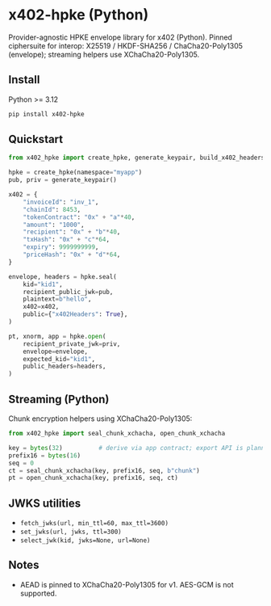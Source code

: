 # x402-hpke (Python)

Provider-agnostic HPKE envelope library for x402 (Python). Pinned ciphersuite for interop:
X25519 / HKDF-SHA256 / ChaCha20-Poly1305 (envelope); streaming helpers use XChaCha20-Poly1305.

## Install

Python >= 3.12

```bash
pip install x402-hpke
```

## Quickstart

```python
from x402_hpke import create_hpke, generate_keypair, build_x402_headers

hpke = create_hpke(namespace="myapp")
pub, priv = generate_keypair()

x402 = {
    "invoiceId": "inv_1",
    "chainId": 8453,
    "tokenContract": "0x" + "a"*40,
    "amount": "1000",
    "recipient": "0x" + "b"*40,
    "txHash": "0x" + "c"*64,
    "expiry": 9999999999,
    "priceHash": "0x" + "d"*64,
}

envelope, headers = hpke.seal(
    kid="kid1",
    recipient_public_jwk=pub,
    plaintext=b"hello",
    x402=x402,
    public={"x402Headers": True},
)

pt, xnorm, app = hpke.open(
    recipient_private_jwk=priv,
    envelope=envelope,
    expected_kid="kid1",
    public_headers=headers,
)
```

## Streaming (Python)

Chunk encryption helpers using XChaCha20-Poly1305:

```python
from x402_hpke import seal_chunk_xchacha, open_chunk_xchacha

key = bytes(32)          # derive via app contract; export API is planned
prefix16 = bytes(16)
seq = 0
ct = seal_chunk_xchacha(key, prefix16, seq, b"chunk")
pt = open_chunk_xchacha(key, prefix16, seq, ct)
```

## JWKS utilities

- `fetch_jwks(url, min_ttl=60, max_ttl=3600)`
- `set_jwks(url, jwks, ttl=300)`
- `select_jwk(kid, jwks=None, url=None)`

## Notes

- AEAD is pinned to XChaCha20-Poly1305 for v1. AES-GCM is not supported.